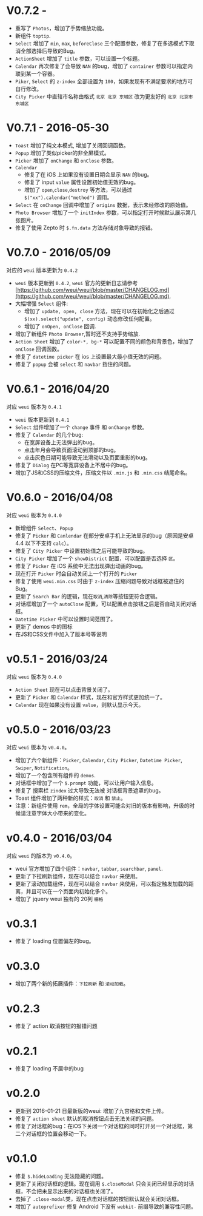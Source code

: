 # V0.7.2 -

- 重写了 `Photos`，增加了手势缩放功能。
- 新组件 `toptip`.
- `Select` 增加了 `min`, `max`, `beforeClose` 三个配置参数，修复了在多选模式下取消全部选择后导致的Bug。
- `ActionSheet` 增加了 `title` 参数，可以设置一个标题。
- `Calendar` 再次修复了会导致 `NAN` 的bug，增加了 `container` 参数可以指定内联到某一个容器。
- `Piker`, `Select` 的 `z-index` 全部设置为 `100`，如果发现有不满足要求的地方可自行修改。
- `City Picker` 中直辖市名称由格式 `北京 北京 东城区` 改为更友好的 `北京 北京市 东城区`


# V0.7.1 - 2016-05-30

- `Toast` 增加了纯文本模式, 增加了关闭回调函数。
- `Popup` 增加了类似picker的非全屏模式。
- `Picker` 增加了 `onChange` 和 `onClose` 参数。
- `Calendar`
  - 修复了在 iOS 上如果没有设置日期会显示 `NAN` 的bug。
  - 修复了 input `value` 属性设置初始值无效的bug。
  - 增加了 `open`,`close`,`destroy` 等方法，可以通过 `$("xx").calendar("method")` 调用。
- `Select` 在 `onChange` 回调中增加了 `origins` 数据，表示未经修改的原始值。
- `Photo Browser` 增加了一个 `initIndex` 参数，可以指定打开时候默认展示第几张图片。
- 修复了使用 Zepto 时 `$.fn.data` 方法存储对象导致的报错。


# V0.7.0 - 2016/05/09

对应的 `weui` 版本更新为 `0.4.2`

- `weui` 版本更新到 `0.4.2`, `weui` 官方的更新日志请参考 [https://github.com/weui/weui/blob/master/CHANGELOG.md](https://github.com/weui/weui/blob/master/CHANGELOG.md).
- 大幅增强 `Select` 组件:
  - 增加了 `update, open, close` 方法，现在可以在初始化之后通过 `$(xx).select("update", config)` 动态修改任何配置。
  - 增加了 `onOpen, onClose` 回调.
- 增加了新组件 `Photo Browser`,暂时还不支持手势缩放.
- `Action Sheet` 增加了 `color-*, bg-*` 可以配置不同的颜色和背景色，增加了 `onClose` 回调函数。
- 修复了 `datetime picker` 在 ios 上设置最大最小值无效的问题。
- 修复了 `popup` 会被 `select` 和 `navbar` 挡住的问题。

# V0.6.1 - 2016/04/20

对应 `weui` 版本为 `0.4.1`

- `weui` 版本更新到 `0.4.1`
- `Select` 组件增加了一个 `change` 事件 和 `onChange` 参数。
- 修复了 `Calendar` 的几个bug:
  - 在宽屏设备上无法弹出的bug。
  - 点击年月会导致页面滚动到顶部的bug。
  - 点击灰色日期可能导致无法滑动以及页面重影的bug。
- 修复了 `Dialog` 在PC等宽屏设备上不居中的bug。
- 增加了JS和CSS的压缩文件，压缩文件以 `.min.js` 和 `.min.css` 结尾命名。

# V0.6.0 - 2016/04/08

对应 `weui` 版本为 `0.4.0`

- 新增组件 `Select`、`Popup`
- 修复了 `Picker` 和 `Canlendar` 在部分安卓手机上无法显示的bug（原因是安卓 4.4 以下不支持 `calc`）。
- 修复了 `City Picker` 中设置初始值之后可能导致的bug。
- `City Picker` 增加了一个 `showDistrict` 配置，可以配置是否选择 `区`。
- 修复了 `Picker` 在 iOS 系统中无法出现弹出动画的bug。
- 现在打开 `Picker` 时会自动关闭上一个打开的 `Picker`
- 修复了使用 `weui.min.css` 时由于 `z-index` 压缩问题导致对话框被遮住的Bug。
- 更新了 `Search Bar` 的逻辑，现在`取消`,`清除`等按钮更符合逻辑。
- 对话框增加了一个 `autoClose` 配置，可以配置点击按钮之后是否自动关闭对话框。
- `Datetime Picker` 中可以设置时间范围了。
- 更新了 demos 中的图标
- 在JS和CSS文件中加入了版本号等说明

# v0.5.1 - 2016/03/24

对应 `weui` 版本为 `0.4.0`

- `Action Sheet` 现在可以点击背景关闭了。
- 更新了 `Picker` 和 `Calendar` 样式，现在和官方样式更加统一了。
- `Calendar` 现在如果没有设置 `value`，则默认显示今天。

# v0.5.0 - 2016/03/23

对应 `weui` 版本为 `v0.4.0`。

- 增加了六个新组件：`Picker`, `Calendar`, `City Picker`, `Datetime Picker`, `Swiper`, `Notification`。
- 增加了一个包含所有组件的 `demos`.
- 对话框中增加了一个 `$.prompt` 功能，可以让用户输入信息。
- 修复了 搜索栏 `zindex` 过大导致无法被 对话框背景遮罩的bug。
- Toast 组件增加了两种新的样式：`取消` 和 `禁止`。
- 注意：新组件使用 `rem`，全局的字体设置可能会对旧的版本有影响，升级的时候请注意字体大小带来的变化。


# v0.4.0 - 2016/03/04

对应 `weui` 的版本为 `v0.4.0`。

- weui 官方增加了四个组件：`navbar`, `tabbar`, `searchbar`, `panel`.
- 更新了下拉刷新组件，现在可以结合 `navbar` 来使用。
- 更新了滚动加载组件，现在可以结合 `navbar` 来使用，可以指定触发加载的距离，并且可以在一个页面内初始化多个。
- 增加了 jquery weui 独有的 20列 `栅格`

# v0.3.1

- 修复了 loading 位置偏左的bug。

# v0.3.0

- 增加了两个新的拓展插件：`下拉刷新` 和 `滚动加载`。

# v0.2.3

- 修复了 action 取消按钮的报错问题

# v0.2.1

- 修复了 loading 不居中的bug

# v0.2.0

- 更新到 2016-01-21 日最新版的weui: 增加了九宫格和文件上传。
- 修复了 `action sheet` 默认的取消按钮点击无法关闭的问题。
- 修复了对话框的bug：在iOS下关闭一个对话框的同时打开另一个对话框，第二个对话框的位置会移动一下。

# v0.1.0

- 修复 `$.hideLoading` 无法隐藏的问题。
- 更新了关闭对话框的逻辑。现在调用 `$.closeModal` 只会关闭已经显示的对话框，不会把未显示出来的对话框也关闭了。
- 去掉了 `.close-modal`类，现在点击对话框的按钮默认就会关闭对话框。
- 增加了 `autoprefixer` 修复 Android 下没有 `webkit-` 前缀导致的兼容性问题。
